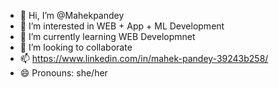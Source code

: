 - 👋 Hi, I’m @Mahekpandey
- 👀 I’m interested in WEB + App + ML Development
- 🌱 I’m currently learning WEB Developmnet
- 💞️ I’m looking to collaborate 
- 📫 https://www.linkedin.com/in/mahek-pandey-39243b258/
- 😄 Pronouns: she/her
  

<!---
Mahekpandey/Mahekpandey is a ✨ special ✨ repository because its `README.md` (this file) appears on your GitHub profile.
You can click the Preview link to take a look at your changes.
--->
